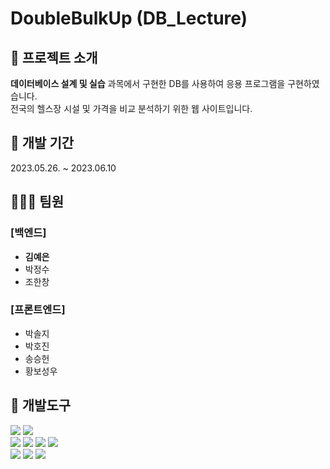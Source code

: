 # **DoubleBulkUp** (DB_Lecture)

## 📑 프로젝트 소개
**데이터베이스 설계 및 실습** 과목에서 구현한 DB를 사용하여 응용 프로그램을 구현하였습니다. <br>
전국의 헬스장 시설 및 가격을 비교 분석하기 위한 웹 사이트입니다. 

## 📆 **개발 기간**
2023.05.26. ~ 2023.06.10

## 🧑🏻‍💻 **팀원**
### [백엔드]
+ **김예은**
+ 박정수
+ 조한창

### [프론트엔드]
+ 박솔지
+ 박호진
+ 송승헌
+ 황보성우

## 🔧 **개발도구**
<div>
<img src="https://img.shields.io/badge/intellijidea-000000?style=flat&logo=intellijidea&logoColor=white"/>
<img src="https://img.shields.io/badge/GitHub-181717?style=flat&logo=GitHub&logoColor=white"/>
</div>
<div>
<img src="https://img.shields.io/badge/springboot-6DB33F?style=flat&logo=springboot&logoColor=white"/>
<img src="https://img.shields.io/badge/thymeleaf-005F0F?style=flat&logo=thymeleaf&logoColor=white"/>
<img src="https://img.shields.io/badge/gradle-02303A?style=flat&logo=gradle&logoColor=white"/>
<img src="https://img.shields.io/badge/mysql-4479A1?style=flat&logo=mysql&logoColor=white"/>
</div>
<div>
<img src="https://img.shields.io/badge/html5-E34F26?style=flat&logo=html5&logoColor=white"/>
<img src="https://img.shields.io/badge/css3-1572B6?style=flat&logo=css3&logoColor=white"/>
<img src="https://img.shields.io/badge/jss-F7DF1E?style=flat&logo=jss&logoColor=white"/>
</div>

